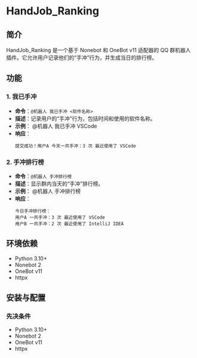 # HandJob_Ranking

## 简介

HandJob_Ranking 是一个基于 Nonebot 和 OneBot v11 适配器的 QQ 群机器人插件。它允许用户记录他们的“手冲”行为，并生成当日的排行榜。

## 功能

### 1. 我已手冲

- **命令**：`@机器人 我已手冲 <软件名称>`
- **描述**：记录用户的“手冲”行为，包括时间和使用的软件名称。
- **示例**：
@机器人 我已手冲 VSCode
- **响应**：
  ```
  提交成功！用户A 今天一共手冲：3 次 最近使用了 VSCode
  ```

### 2. 手冲排行榜

- **命令**：`@机器人 手冲排行榜`
- **描述**：显示群内当天的“手冲”排行榜。
- **示例**：
@机器人 手冲排行榜
- **响应**：
  ```
  今日手冲排行榜：
  用户A 一共手冲：3 次 最近使用了 VSCode
  用户B 一共手冲：2 次 最近使用了 IntelliJ IDEA
  ```

## 环境依赖

- Python 3.10+
- Nonebot 2
- OneBot v11
- httpx

## 安装与配置

### 先决条件

- Python 3.10+
- Nonebot 2
- OneBot v11
- httpx
